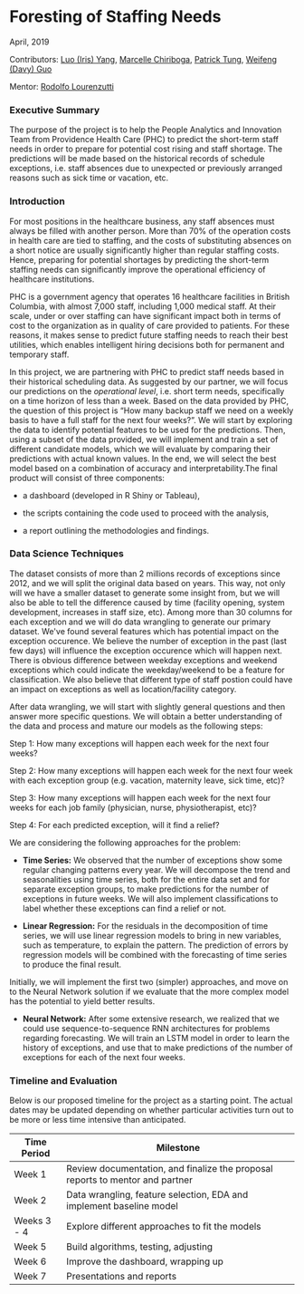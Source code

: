 # Foresting of Staffing Needs


April, 2019                               


Contributors: [Luo (Iris) Yang](https://github.com/lyiris22), [Marcelle Chiriboga](https://github.com/mchiriboga), [Patrick Tung](https://github.com/tungpatrick), [Weifeng (Davy) Guo](https://github.com/DavyGuo)

Mentor: [Rodolfo Lourenzutti](https://github.com/Lourenzutti)


### Executive Summary

The purpose of the project is to help the People Analytics and Innovation Team from Providence Health Care (PHC) to predict the short-term staff needs in order to prepare for potential cost rising and staff shortage. The predictions will be made based on the historical records of schedule exceptions, i.e. staff absences due to unexpected or previously arranged reasons such as sick time or vacation, etc.

### Introduction

For most positions in the healthcare business, any staff absences must always be filled with another person. More than 70% of the operation costs in health care are tied to staffing, and the costs of substituting absences on a short notice are usually significantly higher than regular staffing costs. Hence, preparing for potential shortages by predicting the short-term staffing needs can significantly improve the operational efficiency of healthcare institutions.

PHC is a government agency that operates 16 healthcare facilities in British Columbia, with almost 7,000 staff, including 1,000 medical staff. At their scale, under or over staffing can have significant impact both in terms of cost to the organization as in quality of care provided to patients. For these reasons, it makes sense to predict future staffing needs to reach their best utilities, which enables intelligent hiring decisions both for permanent and temporary staff.

In this project, we are partnering with PHC to predict staff needs based in their historical scheduling data. As suggested by our partner, we will focus our predictions on the *operational level*, i.e. short term needs, specifically on a time horizon of less than a week. Based on the data provided by PHC, the question of this project  is “How many backup staff we need on a weekly basis to have a full staff for the next four weeks?”. We will start by exploring the data to identify potential features to be used for the predictions. Then, using a subset of the data provided, we will implement and train a set of different candidate models, which we will evaluate by comparing their predictions with actual known values. In the end, we will select the best model based on a combination of accuracy and interpretability.The final product will consist of three components:

- a dashboard (developed in R Shiny or Tableau),

- the scripts containing the code used to proceed with the analysis,

- a report outlining the methodologies and findings.

### Data Science Techniques

The dataset consists of more than 2 millions records of exceptions since 2012, and we will split the original data based on years. This way, not only will we have a smaller dataset to generate some insight from, but we will also be able to tell the difference caused by time (facility opening, system development, increases in staff size, etc). Among more than 30 columns for each exception and we will do data wrangling to generate our primary dataset. We've found several features which has potential impact on the exception occurence. We believe the number of exception in the past (last few days) will influence the exception occurence which will happen next. There is obvious difference between weekday exceptions and weekend exceptions which could indicate the weekday/weekend to be a feature for classification. We also believe that different type of staff postion could have an impact on exceptions as well as location/facility category.

After data wrangling, we will start with slightly general questions and then answer more specific questions. We will obtain a better understanding of the data and process and mature our models as the following steps:

Step 1: How many exceptions will happen each week for the next four weeks?

Step 2: How many exceptions will happen each week for the next four week with each exception group (e.g. vacation, maternity leave, sick time, etc)?

Step 3: How many exceptions will happen each week for the next four weeks for each job family (physician, nurse, physiotherapist, etc)?

Step 4: For each predicted exception, will it find a relief?

We are considering the following approaches for the problem:

- **Time Series:** We observed that the number of exceptions show some regular changing patterns every year. We will decompose the trend and seasonalities using time series, both for the entire data set and for separate exception groups, to make predictions for the number of exceptions in future weeks. We will also implement classifications to label whether these exceptions can find a relief or not.

- **Linear Regression:** For the residuals in the decomposition of time series, we will use linear regression models to bring in new variables, such as temperature, to explain the pattern. The prediction of errors by regression models will be combined with the forecasting of time series to produce the final result.

Initially, we will implement the first two (simpler) approaches, and move on to the Neural Network solution if we evaluate that the more complex model has the potential to yield better results.

- **Neural Network:** After some extensive research, we realized that we could use sequence-to-sequence RNN architectures for problems regarding forecasting. We will train an LSTM model in order to learn the history of exceptions, and use that to make predictions of the number of exceptions for each of the next four weeks. 


### Timeline and Evaluation

Below is our proposed timeline for the project as a starting point. The actual dates may be updated depending on whether particular activities turn out to be more or less time intensive than anticipated.

| Time Period | Milestone |
|-----------------|-------------------------------------------------------------------------------|
| Week 1 | Review documentation, and finalize the proposal reports to mentor and partner |
| Week 2 | Data wrangling, feature selection, EDA and implement baseline model |
| Weeks 3 - 4 | Explore different approaches to fit the models |
| Week 5 | Build algorithms, testing, adjusting |
| Week 6 | Improve the dashboard, wrapping up |
| Week 7 | Presentations and reports |

